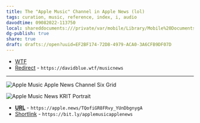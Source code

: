```yaml
---
title: The "Apple Music" Channel in Apple News (lol)
tags: curation, music, reference, index, i, audio
davodtime: 09082022-113750
local: shareddocuments:///private/var/mobile/Library/Mobile%20Documents/iCloud~md~obsidian/Documents/OBSHIDDIAN/drafts/EF2BF174-72D8-4979-ACA0-3A6CFB9DF07D.md
dg-publish: true
share: true
draft: drafts://open?uuid=EF2BF174-72D8-4979-ACA0-3A6CFB9DF07D
---
```


- [WTF](https://davidblue.wtf/drafts/EF2BF174-72D8-4979-ACA0-3A6CFB9DF07D.html)
- [Redirect](https://davidblue.wtf/musicnews) - `https://davidblue.wtf/musicnews` 

---

![Apple Music Apple News Channel Six Grid](https://davidblue.wtf/frames/applemusicapplenews6.png) 

![Apple Music News KRIT Portrait](https://i.snap.as/ZCg37gFJ.png)

- [**URL**](https://apple.news/TQofiGR8FRvy_YUnDbgnygA) - `https://apple.news/TQofiGR8FRvy_YUnDbgnygA`
- [Shortlink](https://bit.ly/applemusicapplenews) - `https://bit.ly/applemusicapplenews`